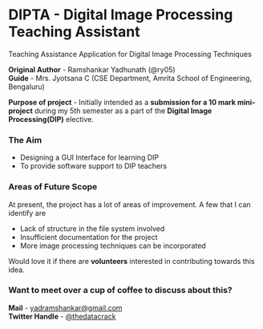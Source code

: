# DIPTA - Digital Image Processing Teaching Assistant
Teaching Assistance Application for Digital Image Processing Techniques

**Original Author** - Ramshankar Yadhunath (@ry05) <br>
**Guide** - Mrs. Jyotsana C (CSE Department, Amrita School of Engineering, Bengaluru)

**Purpose of project** - Initially intended as a **submission for a 10 mark mini-project** during my 5th semester as a part of the **Digital Image Processing(DIP)** elective.

### The Aim
* Designing a GUI Interface for learning DIP
* To provide software support to DIP teachers

### Areas of Future Scope
At present, the project has a lot of areas of improvement. A few that I can identify are
* Lack of structure in the file system involved
* Insufficient documentation for the project
* More image processing techniques can be incorporated

Would love it if there are **volunteers** interested in contributing towards this idea.

### Want to meet over a cup of coffee to discuss about this?
**Mail** - yadramshankar@gmail.com <br>
**Twitter Handle** - <a href="https://twitter.com/thedatacrack">@thedatacrack</a>

